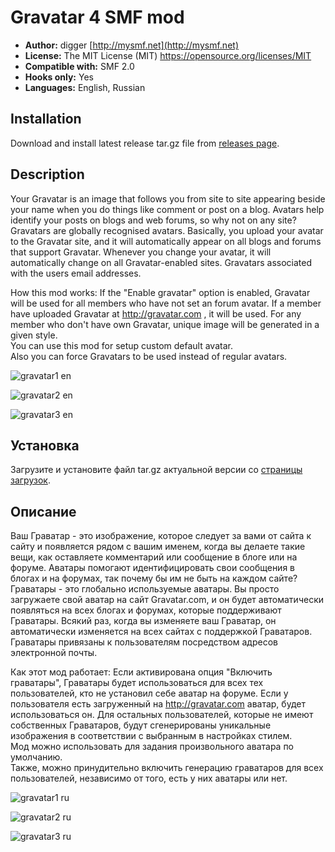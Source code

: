 # Gravatar 4 SMF mod
* **Author:** digger [http://mysmf.net](http://mysmf.net)
* **License:** The MIT License (MIT) https://opensource.org/licenses/MIT
* **Compatible with:** SMF 2.0
* **Hooks only:** Yes
* **Languages:** English, Russian

## Installation  
Download and install latest release tar.gz file from [releases page](https://github.com/realdigger/SMF-Gravatar/releases).

## Description
Your Gravatar is an image that follows you from site to site appearing beside your name when you do things like comment or post on a blog. Avatars help identify your posts on blogs and web forums, so why not on any site?
Gravatars are globally recognised avatars. Basically, you upload your avatar to the Gravatar site, and it will automatically appear on all blogs and forums that support Gravatar. Whenever you change your avatar, it will automatically change on all Gravatar-enabled sites. Gravatars associated with the users email addresses.

How this mod works:
If the "Enable gravatar" option is enabled, Gravatar will be used for all members who have not set an forum avatar. If a member have uploaded Gravatar at http://gravatar.com , it will be used. For any member who don't have own Gravatar, unique image will be generated in a given style.  
You can use this mod for setup custom default avatar.  
Also you can force Gravatars to be used instead of regular avatars.

![gravatar1 en](https://cloud.githubusercontent.com/assets/1187218/26038566/80dcfca8-391c-11e7-9850-2d9c4657c775.png)

![gravatar2 en](https://cloud.githubusercontent.com/assets/1187218/26038570/80dfb696-391c-11e7-95ed-610197f321cd.png)

![gravatar3 en](https://cloud.githubusercontent.com/assets/1187218/26038571/80e1c6e8-391c-11e7-9273-640c35e5b418.png)

## Установка    
Загрузите и установите файл tar.gz актуальной версии со [страницы загрузок](https://github.com/realdigger/SMF-Gravatar/releases).


## Описание
Ваш Граватар - это изображение, которое следует за вами от сайта к сайту и появляется рядом с вашим именем, когда вы делаете такие вещи, как оставляете комментарий или сообщение в блоге или на форуме. Аватары помогают идентифицировать свои сообщения в блогах и на форумах, так почему бы им не быть на каждом сайте?
Граватары - это глобально используемые аватары. Вы просто загружаете свой аватар на сайт Gravatar.com, и он будет автоматически появляться на всех блогах и форумах, которые поддерживают Граватары. Всякий раз, когда вы изменяете ваш Граватар, он автоматически изменяется на всех сайтах с поддержкой Граватаров. Граватары привязаны к пользователям посредством адресов электронной почты.

Как этот мод работает:
Если активирована опция "Включить граватары", Граватары будет использоваться для всех тех пользователей, кто не установил себе аватар на форуме. Если у пользователя есть загруженный на http://gravatar.com аватар, будет использоваться он. Для остальных пользователей, которые не имеют собственных Граватаров, будут сгенерированы уникальные изображения в соответствии с выбранным в настройках стилем.  
Мод можно использовать для задания произвольного аватара по умолчанию.  
Также, можно принудительно включить генерацию граватаров для всех пользователей, независимо от того, есть у них аватары или нет.

![gravatar1 ru](https://cloud.githubusercontent.com/assets/1187218/26038568/80de9fa4-391c-11e7-95af-7c5f2880683c.png)

![gravatar2 ru](https://cloud.githubusercontent.com/assets/1187218/26038569/80defb3e-391c-11e7-82f7-088e966c67fe.png)

![gravatar3 ru](https://cloud.githubusercontent.com/assets/1187218/26038567/80de4fa4-391c-11e7-99d2-da587a77648f.png)